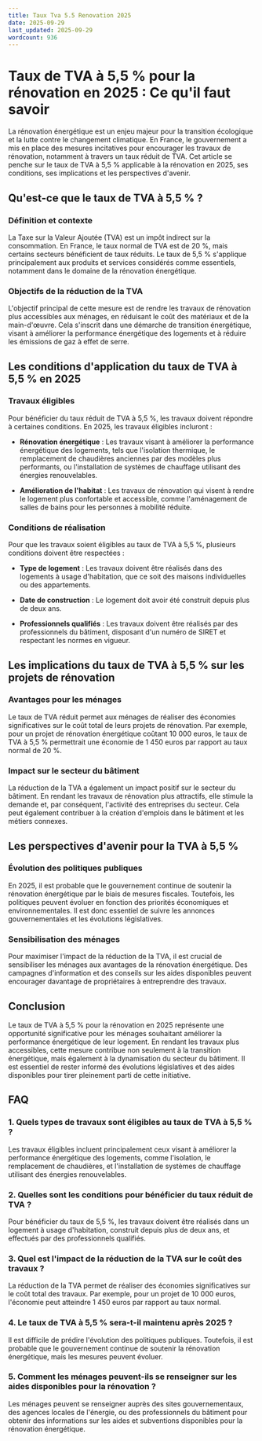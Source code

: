 ```yaml
---
title: Taux Tva 5.5 Renovation 2025
date: 2025-09-29
last_updated: 2025-09-29
wordcount: 936
---
```


# Taux de TVA à 5,5 % pour la rénovation en 2025 : Ce qu'il faut savoir

La rénovation énergétique est un enjeu majeur pour la transition écologique et la lutte contre le changement climatique. En France, le gouvernement a mis en place des mesures incitatives pour encourager les travaux de rénovation, notamment à travers un taux réduit de TVA. Cet article se penche sur le taux de TVA à 5,5 % applicable à la rénovation en 2025, ses conditions, ses implications et les perspectives d'avenir.

## Qu'est-ce que le taux de TVA à 5,5 % ?

### Définition et contexte

La Taxe sur la Valeur Ajoutée (TVA) est un impôt indirect sur la consommation. En France, le taux normal de TVA est de 20 %, mais certains secteurs bénéficient de taux réduits. Le taux de 5,5 % s'applique principalement aux produits et services considérés comme essentiels, notamment dans le domaine de la rénovation énergétique.

### Objectifs de la réduction de la TVA

L'objectif principal de cette mesure est de rendre les travaux de rénovation plus accessibles aux ménages, en réduisant le coût des matériaux et de la main-d'œuvre. Cela s'inscrit dans une démarche de transition énergétique, visant à améliorer la performance énergétique des logements et à réduire les émissions de gaz à effet de serre.

## Les conditions d'application du taux de TVA à 5,5 % en 2025

### Travaux éligibles

Pour bénéficier du taux réduit de TVA à 5,5 %, les travaux doivent répondre à certaines conditions. En 2025, les travaux éligibles incluront :

- **Rénovation énergétique** : Les travaux visant à améliorer la performance énergétique des logements, tels que l'isolation thermique, le remplacement de chaudières anciennes par des modèles plus performants, ou l'installation de systèmes de chauffage utilisant des énergies renouvelables.
  
- **Amélioration de l'habitat** : Les travaux de rénovation qui visent à rendre le logement plus confortable et accessible, comme l'aménagement de salles de bains pour les personnes à mobilité réduite.

### Conditions de réalisation

Pour que les travaux soient éligibles au taux de TVA à 5,5 %, plusieurs conditions doivent être respectées :

- **Type de logement** : Les travaux doivent être réalisés dans des logements à usage d'habitation, que ce soit des maisons individuelles ou des appartements.
  
- **Date de construction** : Le logement doit avoir été construit depuis plus de deux ans.

- **Professionnels qualifiés** : Les travaux doivent être réalisés par des professionnels du bâtiment, disposant d'un numéro de SIRET et respectant les normes en vigueur.

## Les implications du taux de TVA à 5,5 % sur les projets de rénovation

### Avantages pour les ménages

Le taux de TVA réduit permet aux ménages de réaliser des économies significatives sur le coût total de leurs projets de rénovation. Par exemple, pour un projet de rénovation énergétique coûtant 10 000 euros, le taux de TVA à 5,5 % permettrait une économie de 1 450 euros par rapport au taux normal de 20 %.

### Impact sur le secteur du bâtiment

La réduction de la TVA a également un impact positif sur le secteur du bâtiment. En rendant les travaux de rénovation plus attractifs, elle stimule la demande et, par conséquent, l'activité des entreprises du secteur. Cela peut également contribuer à la création d'emplois dans le bâtiment et les métiers connexes.

## Les perspectives d'avenir pour la TVA à 5,5 %

### Évolution des politiques publiques

En 2025, il est probable que le gouvernement continue de soutenir la rénovation énergétique par le biais de mesures fiscales. Toutefois, les politiques peuvent évoluer en fonction des priorités économiques et environnementales. Il est donc essentiel de suivre les annonces gouvernementales et les évolutions législatives.

### Sensibilisation des ménages

Pour maximiser l'impact de la réduction de la TVA, il est crucial de sensibiliser les ménages aux avantages de la rénovation énergétique. Des campagnes d'information et des conseils sur les aides disponibles peuvent encourager davantage de propriétaires à entreprendre des travaux.

## Conclusion

Le taux de TVA à 5,5 % pour la rénovation en 2025 représente une opportunité significative pour les ménages souhaitant améliorer la performance énergétique de leur logement. En rendant les travaux plus accessibles, cette mesure contribue non seulement à la transition énergétique, mais également à la dynamisation du secteur du bâtiment. Il est essentiel de rester informé des évolutions législatives et des aides disponibles pour tirer pleinement parti de cette initiative.

## FAQ

### 1. Quels types de travaux sont éligibles au taux de TVA à 5,5 % ?

Les travaux éligibles incluent principalement ceux visant à améliorer la performance énergétique des logements, comme l'isolation, le remplacement de chaudières, et l'installation de systèmes de chauffage utilisant des énergies renouvelables.

### 2. Quelles sont les conditions pour bénéficier du taux réduit de TVA ?

Pour bénéficier du taux de 5,5 %, les travaux doivent être réalisés dans un logement à usage d'habitation, construit depuis plus de deux ans, et effectués par des professionnels qualifiés.

### 3. Quel est l'impact de la réduction de la TVA sur le coût des travaux ?

La réduction de la TVA permet de réaliser des économies significatives sur le coût total des travaux. Par exemple, pour un projet de 10 000 euros, l'économie peut atteindre 1 450 euros par rapport au taux normal.

### 4. Le taux de TVA à 5,5 % sera-t-il maintenu après 2025 ?

Il est difficile de prédire l'évolution des politiques publiques. Toutefois, il est probable que le gouvernement continue de soutenir la rénovation énergétique, mais les mesures peuvent évoluer.

### 5. Comment les ménages peuvent-ils se renseigner sur les aides disponibles pour la rénovation ?

Les ménages peuvent se renseigner auprès des sites gouvernementaux, des agences locales de l'énergie, ou des professionnels du bâtiment pour obtenir des informations sur les aides et subventions disponibles pour la rénovation énergétique.